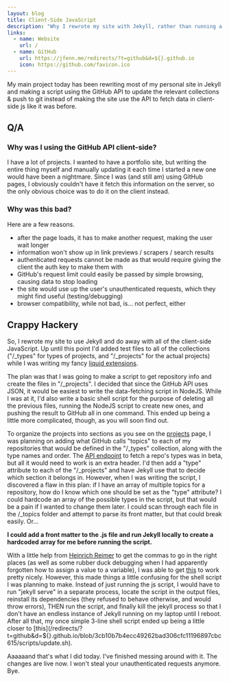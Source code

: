 ```yaml
---
layout: blog
title: Client-Side JavaScript
description: "Why I rewrote my site with Jekyll, rather than running a ton of client-side JavaScript that doesn't really work all of the time."
links:
  - name: Website
    url: /
  - name: GitHub
    url: https://jfenn.me/redirects/?t=github&d=${}.github.io
    icon: https://github.com/favicon.ico
---
```


My main project today has been rewriting most of my personal site in Jekyll and making a script using the GitHub API to update the relevant collections & push to git instead of making the site use the API to fetch data in client-side js like it was before.

## Q/A

### Why was I using the GitHub API client-side? 

I have a lot of projects. I wanted to have a portfolio site, but writing the entire thing myself and manually updating it each time I started a new one would have been a nightmare. Since I was (and still am) using GitHub pages, I obviously couldn't have it fetch this information on the server, so the only obvious choice was to do it on the client instead.

### Why was this bad?

Here are a few reasons.

- after the page loads, it has to make another request, making the user wait longer
- information won't show up in link previews / scrapers / search results
- authenticated requests cannot be made as that would require giving the client the auth key to make them with
- GitHub's request limit could easily be passed by simple browsing, causing data to stop loading
- the site would use up the user's unauthenticated requests, which they might find useful (testing/debugging)
- browser compatibility, while not bad, is... not perfect, either

## Crappy Hackery

So, I rewrote my site to use Jekyll and do away with all of the client-side JavaScript. Up until this point I'd added test files to all of the collections ("/_types" for types of projects, and "/_projects" for the actual projects) while I was writing my fancy [liquid extensions](https://jekyllrb.com/docs/templates/). 

The plan was that I was going to make a script to get repository info and create the files in "/_projects". I decided that since the GitHub API uses JSON, it would be easiest to write the data-fetching script in NodeJS. While I was at it, I'd also write a basic shell script for the purpose of deleting all the previous files, running the NodeJS script to create new ones, and pushing the result to GitHub all in one command. This ended up being a little more complicated, though, as you will soon find out.

To organize the projects into sections as you see on the [projects](https://jfenn.me/?projects) page, I was planning on adding what GitHub calls "topics"  to each of my repositories that would be defined in the "/_types" collection, along with the type names and order. The [API endpoint](https://developer.github.com/v3/repos/#list-all-topics-for-a-repository) to fetch a repo's types was in beta, but all it would need to work is an extra header. I'd then add a "type" attribute to each of the "/_projects" and have Jekyll use that to decide which section it belongs in. However, when I was writing the script, I discovered a flaw in this plan: if I have an array of multiple topics for a repository, how do I know which one should be set as the "type" attribute? I could hardcode an array of the possible types in the script, but that would be a pain if I wanted to change them later. I could scan through each file in the /_topics folder and attempt to parse its front matter, but that could break easily. Or...

**I could add a front matter to the .js file and run Jekyll locally to create a hardcoded array for me before running the script.**

With a little help from [Heinrich Reimer](https://github.com/heinrichreimer) to get the commas to go in the right places (as well as some rubber duck debugging when I had apparently forgotten how to assign a value to a variable), I was able to get [this](/redirects/?t=github&d=${}.github.io/blob/3cb10b7b4ecc49262bad306cfc11196897cbc615/scripts/update.js) to work pretty nicely. However, this made things a little confusing for the shell script I was planning to make. Instead of just running the js script, I would have to run "jekyll serve" in a separate process, locate the script in the output files, reinstall its dependencies (they refused to behave otherwise, and would throw errors), THEN run the script, and finally kill the jekyll process so that I don't have an endless instance of Jekyll running on my laptop until I reboot. After all that, my once simple 3-line shell script ended up being a little closer to [this](/redirects/?t=github&d=${}.github.io/blob/3cb10b7b4ecc49262bad306cfc11196897cbc615/scripts/update.sh).

Aaaaaand that's what I did today. I've finished messing around with it. The changes are live now. I won't steal your unauthenticated requests anymore. Bye.
